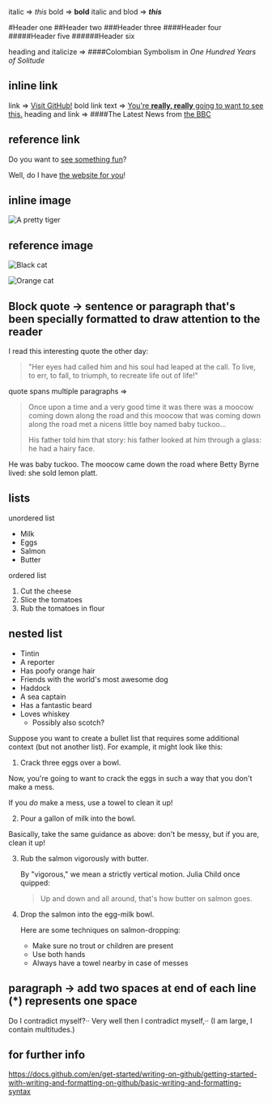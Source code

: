 italic => _this_
bold => **bold**
italic and blod => **_this_**

#Header one
##Header two
###Header three
####Header four
#####Header five
######Header six

heading and italicize => ####Colombian Symbolism in _One Hundred Years of Solitude_

inline link
-----------
link => [Visit GitHub!](www.github.com)
bold link text => [You're **really, really** going to want to see this.](www.dailykitten.com)
heading and link => ####The Latest News from [the BBC](www.bbc.com/news)

reference link
--------------
Do you want to [see something fun][a fun place]?

Well, do I have [the website for you][another fun place]!

[a fun place]: www.zombo.com
[another fun place]: www.stumbleupon.com

inline image
------------
![A pretty tiger](https://upload.wikimedia.org/wikipedia/commons/5/56/Tiger.50.jpg)

reference image
---------------
![Black cat][Black]

![Orange cat][Orange]

[Black]: https://upload.wikimedia.org/wikipedia/commons/a/a3/81_INF_DIV_SSI.jpg
[Orange]: http://icons.iconarchive.com/icons/google/noto-emoji-animals-nature/256/22221-cat-icon.png

Block quote -> sentence or paragraph that's been specially formatted to draw attention to the reader
----------------------------------------------------------------------------------------------------
I read this interesting quote the other day:

>"Her eyes had called him and his soul had leaped at the call. To live, to err, to fall, to triumph, to recreate life out of life!"

quote spans multiple paragraphs => 
>Once upon a time and a very good time it was there was a moocow coming down along the road and this moocow that was coming down along the road met a nicens little boy named baby tuckoo...
>
>His father told him that story: his father looked at him through a glass: he had a hairy face.
>
He was baby tuckoo. The moocow came down the road where Betty Byrne lived: she sold lemon platt.

lists
-----
unordered list
* Milk
* Eggs
* Salmon
* Butter

ordered list
1. Cut the cheese
2. Slice the tomatoes
3. Rub the tomatoes in flour

nested list
-----------
* Tintin
 * A reporter
 * Has poofy orange hair
 * Friends with the world's most awesome dog
* Haddock
 * A sea captain
 * Has a fantastic beard
 * Loves whiskey
   * Possibly also scotch?

Suppose you want to create a bullet list that requires some additional context (but not another list). For example, it might look like this:

1. Crack three eggs over a bowl.

 Now, you're going to want to crack the eggs in such a way that you don't make a mess.

 If you _do_ make a mess, use a towel to clean it up!

2. Pour a gallon of milk into the bowl.

 Basically, take the same guidance as above: don't be messy, but if you are, clean it up!

3. Rub the salmon vigorously with butter.

   By "vigorous," we mean a strictly vertical motion. Julia Child once quipped:
   > Up and down and all around, that's how butter on salmon goes.
4. Drop the salmon into the egg-milk bowl.

   Here are some techniques on salmon-dropping:

   * Make sure no trout or children are present
   * Use both hands
   * Always have a towel nearby in case of messes

paragraph -> add two spaces at end of each line (*) represents one space
------------------------------------------------------------------------
Do I contradict myself?··
Very well then I contradict myself,··
(I am large, I contain multitudes.)

for further info
----------------
https://docs.github.com/en/get-started/writing-on-github/getting-started-with-writing-and-formatting-on-github/basic-writing-and-formatting-syntax
